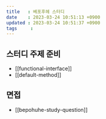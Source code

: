 ```yaml
---
title   : 베포후헤 스터디
date    : 2023-03-24 10:51:13 +0900
updated : 2023-03-24 10:51:37 +0900
tags     : 
---
```


## 스터디 주제 준비

- [[functional-interface]]
- [[default-method]]

## 면접
- [[bepohuhe-study-question]]